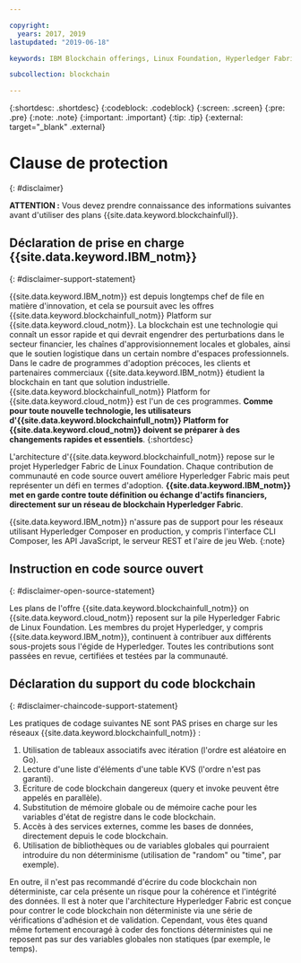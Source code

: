 ```yaml
---

copyright:
  years: 2017, 2019
lastupdated: "2019-06-18"

keywords: IBM Blockchain offerings, Linux Foundation, Hyperledger Fabric, open source, community contribution

subcollection: blockchain

---
```


{:shortdesc: .shortdesc}
{:codeblock: .codeblock}
{:screen: .screen}
{:pre: .pre}
{:note: .note}
{:important: .important}
{:tip: .tip}
{:external: target="_blank" .external}

# Clause de protection
{: #disclaimer}

**ATTENTION :** Vous devez prendre connaissance des informations suivantes avant d'utiliser des plans {{site.data.keyword.blockchainfull}}.

## Déclaration de prise en charge {{site.data.keyword.IBM_notm}}
{: #disclaimer-support-statement}

{{site.data.keyword.IBM_notm}} est depuis longtemps chef de file en matière d'innovation, et cela se poursuit avec les offres {{site.data.keyword.blockchainfull_notm}} Platform sur {{site.data.keyword.cloud_notm}}. La blockchain est une technologie qui connaît un essor rapide et qui devrait engendrer des perturbations dans le secteur financier, les chaînes d'approvisionnement locales et globales, ainsi que le soutien logistique dans un certain nombre d'espaces professionnels. Dans le cadre de programmes d'adoption précoces, les clients et partenaires commerciaux {{site.data.keyword.IBM_notm}} étudient la blockchain en tant que solution industrielle. {{site.data.keyword.blockchainfull_notm}} Platform for {{site.data.keyword.cloud_notm}} est l'un de ces programmes. **Comme pour toute nouvelle technologie, les utilisateurs d'{{site.data.keyword.blockchainfull_notm}} Platform for {{site.data.keyword.cloud_notm}} doivent se préparer à des changements rapides et essentiels**.
{:shortdesc}

L'architecture d'{{site.data.keyword.blockchainfull_notm}} repose sur le projet Hyperledger Fabric de Linux Foundation. Chaque contribution de communauté en code source ouvert améliore Hyperledger Fabric mais peut représenter un défi en termes d'adoption. **{{site.data.keyword.IBM_notm}} met en garde contre toute définition ou échange d'actifs financiers<!--, or any assets of value,-->, directement sur un réseau de blockchain Hyperledger Fabric**.

{{site.data.keyword.IBM_notm}} n'assure pas de support pour les réseaux utilisant Hyperledger Composer en production, y compris l'interface CLI Composer, les API JavaScript, le serveur REST et l'aire de jeu Web.
{:note}

## Instruction en code source ouvert
{: #disclaimer-open-source-statement}

Les plans de l'offre {{site.data.keyword.blockchainfull_notm}} on {{site.data.keyword.cloud_notm}} reposent sur la pile Hyperledger Fabric de Linux Foundation. Les membres du projet Hyperledger, y compris {{site.data.keyword.IBM_notm}}, continuent à contribuer aux différents sous-projets sous l'égide de Hyperledger.  Toutes les contributions sont passées en revue, certifiées et testées par la communauté.

## Déclaration du support du code blockchain
{: #disclaimer-chaincode-support-statement}

Les pratiques de codage suivantes NE sont PAS prises en charge sur les réseaux {{site.data.keyword.blockchainfull_notm}} :

1. Utilisation de tableaux associatifs avec itération (l'ordre est aléatoire en Go).
2. Lecture d'une liste d'éléments d'une table KVS (l'ordre n'est pas garanti).
3. Ecriture de code blockchain dangereux (query et invoke peuvent être appelés en parallèle).
4. Substitution de mémoire globale ou de mémoire cache pour les variables d'état de registre dans le code blockchain.
5. Accès à des services externes, comme les bases de données, directement depuis le code blockchain.
6. Utilisation de bibliothèques ou de variables globales qui pourraient introduire du non déterminisme (utilisation de "random" ou "time", par exemple).

En outre, il n'est pas recommandé d'écrire du code blockchain non déterministe, car cela présente un risque pour la cohérence et l'intégrité des données. Il est à noter que l'architecture Hyperledger Fabric est conçue pour contrer le code blockchain non déterministe via une série de vérifications d'adhésion et de validation. Cependant, vous êtes quand même fortement encouragé à coder des fonctions déterministes qui ne reposent pas sur des variables globales non statiques (par exemple, le temps).
